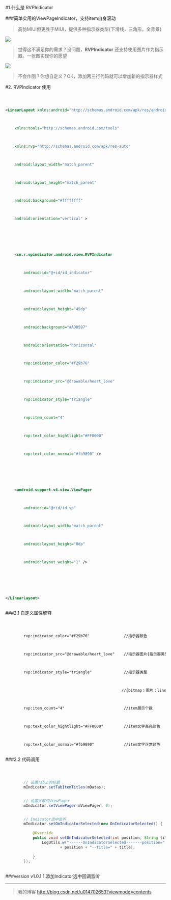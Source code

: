 #1.什么是 RVPIndicator



###简单实用的ViewPageIndicator，支持item自身滚动





> 高仿MIUI但更胜于MIUI，提供多种指示器类型{下滑线，三角形，全背景}











![](hello_2.gif)







> 觉得这不满足你的需求？没问题，**RVPIndicator** 还支持使用图片作为指示器。一张图实现你的愿望











![](hello_1.gif)







> 不会作图？你想自定义？OK，添加两三行代码就可以增加新的指示器样式















#2. RVPIndicator 使用



```xml



<LinearLayout xmlns:android="http://schemas.android.com/apk/res/android"



    xmlns:tools="http://schemas.android.com/tools"



    xmlns:rvp="http://schemas.android.com/apk/res-auto"



    android:layout_width="match_parent"



    android:layout_height="match_parent"



    android:background="#ffffffff"



    android:orientation="vertical" >







    <cn.r.vpindicator.android.view.RVPIndicator



        android:id="@+id/id_indicator"



        android:layout_width="match_parent"



        android:layout_height="45dp"



        android:background="#ADD597"



        android:orientation="horizontal"



        rvp:indicator_color="#f29b76"



        rvp:indicator_src="@drawable/heart_love"



        rvp:indicator_style="triangle"



        rvp:item_count="4"



        rvp:text_color_hightlight="#FF0000"



        rvp:text_color_normal="#fb9090" />







    <android.support.v4.view.ViewPager



        android:id="@+id/id_vp"



        android:layout_width="match_parent"



        android:layout_height="0dp"



        android:layout_weight="1" />







</LinearLayout>



```







###2.1 自定义属性解释



```xml



		rvp:indicator_color="#f29b76"				//指示器颜色



        rvp:indicator_src="@drawable/heart_love"	//指示器图片{指示器类型为bitmap时需要}



        rvp:indicator_style="triangle"				//指示器类型



       											   //{bitmap：图片；line：下划线；square：方形全背景；triangle：三角形}



        rvp:item_count="4"							//item展示个数



        rvp:text_color_hightlight="#FF0000"			//item文字高亮颜色



        rvp:text_color_normal="#fb9090"				//item文字正常颜色



```







###2.2 代码调用



```java



		// 设置Tab上的标题
		mIndicator.setTabItemTitles(mDatas);


		// 设置关联的ViewPager
		mIndicator.setViewPager(mViewPager, 0);


		// Indicator选中监听
		mIndicator.setOnIndicatorSelected(new OnIndicatorSelected() {

			@Override
			public void setOnIndicatorSelected(int position, String title) {
				LogUtils.w("------OnIndicatorSelected-------position="
						+ position + "--title=" + title);

			}
		});



```


###version
v1.0.1
1.添加Indicator选中回调监听


---


> 我的博客 http://blog.csdn.net/u014702653?viewmode=contents












